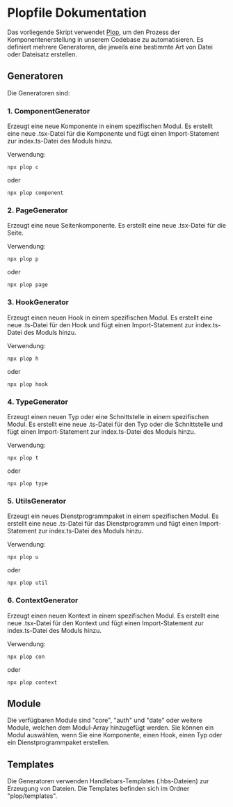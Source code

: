 # Plopfile Dokumentation

Das vorliegende Skript verwendet [Plop](https://plopjs.com/), um den Prozess der Komponentenerstellung in unserem Codebase zu automatisieren. Es definiert mehrere Generatoren, die jeweils eine bestimmte Art von Datei oder Dateisatz erstellen.

## Generatoren

Die Generatoren sind:

### 1. ComponentGenerator

Erzeugt eine neue Komponente in einem spezifischen Modul. Es erstellt eine neue .tsx-Datei für die Komponente und fügt einen Import-Statement zur index.ts-Datei des Moduls hinzu.

Verwendung:

```console
npx plop c
```
oder
```console
npx plop component
```

### 2. PageGenerator

Erzeugt eine neue Seitenkomponente. Es erstellt eine neue .tsx-Datei für die Seite.

Verwendung:

```console
npx plop p
```
oder
```console
npx plop page
```

### 3. HookGenerator

Erzeugt einen neuen Hook in einem spezifischen Modul. Es erstellt eine neue .ts-Datei für den Hook und fügt einen Import-Statement zur index.ts-Datei des Moduls hinzu.

Verwendung:

```console
npx plop h
```
oder
```console
npx plop hook
```

### 4. TypeGenerator

Erzeugt einen neuen Typ oder eine Schnittstelle in einem spezifischen Modul. Es erstellt eine neue .ts-Datei für den Typ oder die Schnittstelle und fügt einen Import-Statement zur index.ts-Datei des Moduls hinzu.

Verwendung:

```console
npx plop t
```
oder
```console
npx plop type
```

### 5. UtilsGenerator

Erzeugt ein neues Dienstprogrammpaket in einem spezifischen Modul. Es erstellt eine neue .ts-Datei für das Dienstprogramm und fügt einen Import-Statement zur index.ts-Datei des Moduls hinzu.

Verwendung:

```console
npx plop u
```
oder
```console
npx plop util
```


### 6. ContextGenerator

Erzeugt einen neuen Kontext in einem spezifischen Modul. Es erstellt eine neue .tsx-Datei für den Kontext und fügt einen Import-Statement zur index.ts-Datei des Moduls hinzu.

Verwendung:

```console
npx plop con
```
oder
```console
npx plop context
```

## Module

Die verfügbaren Module sind "core", "auth" und "date" oder weitere Module, welchen dem Modul-Array hinzugefügt werden. Sie können ein Modul auswählen, wenn Sie eine Komponente, einen Hook, einen Typ oder ein Dienstprogrammpaket erstellen.

## Templates

Die Generatoren verwenden Handlebars-Templates (.hbs-Dateien) zur Erzeugung von Dateien. Die Templates befinden sich im Ordner "plop/templates".
